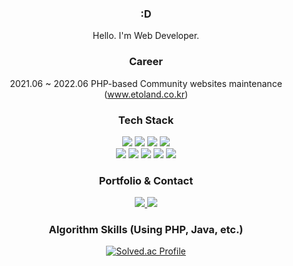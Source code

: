 <div align='center'>

### :D
Hello. I'm Web Developer.
<br>

### Career
2021.06 ~ 2022.06
PHP-based Community websites maintenance (www.etoland.co.kr)

### Tech Stack

<img src="https://img.shields.io/badge/HTML5-E34F26?style=flat&logo=HTML5&logoColor=white" />
<img src="https://img.shields.io/badge/CSS3-3C72AD?style=flat&logo=CSS3&logoColor=white" />
<img src="https://img.shields.io/badge/JavaScript-F7DF1E?style=flat&logo=JavaScript&logoColor=white" />
<img src="https://img.shields.io/badge/jQuery-0769AD?style=flat&logo=jQuery&logoColor=white" />
<!--<img src="https://img.shields.io/badge/Vue.js-4FC08D?style=flat&logo=Vue.js&logoColor=white" />-->
<br>
<img src="https://img.shields.io/badge/PHP-red?style=flat&logo=PHP&logoColor=white" />
<!--<img src="https://img.shields.io/badge/Laravel-FF2D20?style=flat-square&logo=Laravel&logoColor=white" />-->
<img src="https://img.shields.io/badge/Java-0099E5?style=flat&logo=OpenJDK&logoColor=white" />
<img src="https://img.shields.io/badge/Spring-6DB33F?style=flat&logo=Spring&logoColor=white" />
<img src="https://img.shields.io/badge/MySQL-green?style=flat&logo=MySQL&logoColor=white" />
<img src="https://img.shields.io/badge/GitHub-181717?style=flat&logo=GitHub&logoColor=white" />

<br>

### Portfolio & Contact

<a href='http://srcmachine.com/' target='_blank'>
<img src="https://img.shields.io/badge/소스자판기-4285F4?style=flat&logo=Google Chrome&logoColor=white" />
</a>
<a href='mailto:jungmin09172@naver.com'>
<img src="https://img.shields.io/badge/NAVER-03C75A?style=flat&logo=Naver&logoColor=white" />
</a>

<br>

### Algorithm Skills (Using PHP, Java, etc.)

[![Solved.ac Profile](http://mazassumnida.wtf/api/v2/generate_badge?boj=jungmin0917)](https://solved.ac/jungmin0917/)

</div>
